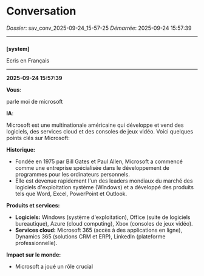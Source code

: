 # Conversation
_Dossier_: sav_conv_2025-09-24_15-57-25
_Démarrée_: 2025-09-24 15:57:39

---

###   
**[system]**


Ecris en Français


---
**2025-09-24 15:57:39**

**Vous**:

parle moi de microsoft

**IA**:

Microsoft est une multinationale américaine qui développe et vend des logiciels, des services cloud et des consoles de jeux vidéo. Voici quelques points clés sur Microsoft:

**Historique:**

* Fondée en 1975 par Bill Gates et Paul Allen, Microsoft a commencé comme une entreprise spécialisée dans le développement de programmes pour les ordinateurs personnels.
* Elle est devenue rapidement l'un des leaders mondiaux du marché des logiciels d'exploitation système (Windows) et a développé des produits tels que Word, Excel, PowerPoint et Outlook.

**Produits et services:**

* **Logiciels:** Windows (système d'exploitation), Office (suite de logiciels bureautique), Azure (cloud computing), Xbox (consoles de jeux vidéo).
* **Services cloud:** Microsoft 365 (accès à des applications en ligne), Dynamics 365 (solutions CRM et ERP), LinkedIn (plateforme professionnelle).

**Impact sur le monde:**

* Microsoft a joué un rôle crucial
